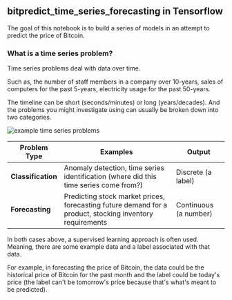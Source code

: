 ## bitpredict_time_series_forecasting in Tensorflow
The goal of this notebook is to build a series of models in an attempt to predict the price of Bitcoin.

### What is a time series problem?

Time series problems deal with data over time.

Such as, the number of staff members in a company over 10-years, sales of computers for the past 5-years, electricity usage for the past 50-years.

The timeline can be short (seconds/minutes) or long (years/decades). And the problems you might investigate using can usually be broken down into two categories.

![example time series problems](https://raw.githubusercontent.com/mrdbourke/tensorflow-deep-learning/main/images/10-example-time-series-problems.png)

| Problem Type | Examples | Output |
| ----- | ----- | ----- |
| **Classification** | Anomaly detection, time series identification (where did this time series come from?) | Discrete (a label) |
| **Forecasting** | Predicting stock market prices, forecasting future demand for a product, stocking inventory requirements | Continuous (a number) |

In both cases above, a supervised learning approach is often used. Meaning, there are some example data and a label associated with that data.

For example, in forecasting the price of Bitcoin, the data could be the historical price of Bitcoin for the past month and the label could be today's price (the label can't be tomorrow's price because that's what's meant to be predicted).
